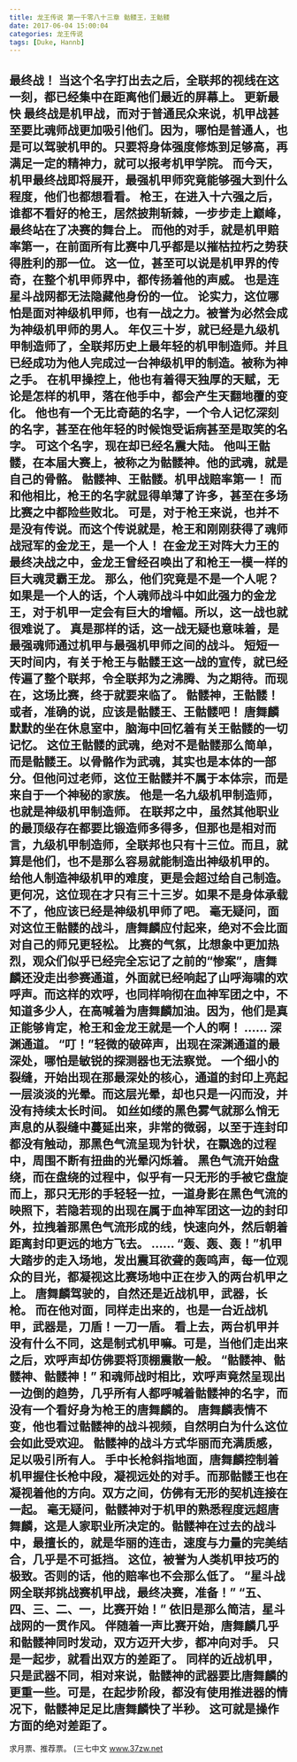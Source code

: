 ```yaml
---
title: 龙王传说 第一千零八十三章 骷髅王，王骷髅
date: 2017-06-04 15:00:04
categories: 龙王传说
tags: [Duke, Hannb]
---
```


最终战！
当这个名字打出去之后，全联邦的视线在这一刻，都已经集中在距离他们最近的屏幕上。 更新最快
最终战是机甲战，而对于普通民众来说，机甲战甚至要比魂师战更加吸引他们。因为，哪怕是普通人，也是可以驾驶机甲的。只要将身体强度修炼到足够高，再满足一定的精神力，就可以报考机甲学院。
而今天，机甲最终战即将展开，最强机甲师究竟能够强大到什么程度，他们也都想看看。
枪王，在进入十六强之后，谁都不看好的枪王，居然披荆斩棘，一步步走上巅峰，最终站在了决赛的舞台上。
而他的对手，就是机甲赔率第一，在前面所有比赛中几乎都是以摧枯拉朽之势获得胜利的那一位。
这一位，甚至可以说是机甲界的传奇，在整个机甲师界中，都传扬着他的声威。
也是连星斗战网都无法隐藏他身份的一位。
论实力，这位哪怕是面对神级机甲师，也有一战之力。被誉为必然会成为神级机甲师的男人。
年仅三十岁，就已经是九级机甲制造师了，全联邦历史上最年轻的机甲制造师。并且已经成功为他人完成过一台神级机甲的制造。被称为神之手。
在机甲操控上，他也有着得天独厚的天赋，无论是怎样的机甲，落在他手中，都会产生天翻地覆的变化。
他也有一个无比奇葩的名字，一个令人记忆深刻的名字，甚至在他年轻的时候饱受诟病甚至是取笑的名字。
可这个名字，现在却已经名震大陆。
他叫王骷髅，在本届大赛上，被称之为骷髅神。他的武魂，就是自己的骨骼。
骷髅神、王骷髅。机甲战赔率第一！
而和他相比，枪王的名字就显得单薄了许多，甚至在多场比赛之中都险些败北。
可是，对于枪王来说，也并不是没有传说。而这个传说就是，枪王和刚刚获得了魂师战冠军的金龙王，是一个人！
在金龙王对阵大力王的最终决战之中，金龙王曾经召唤出了和枪王一模一样的巨大魂灵霸王龙。
那么，他们究竟是不是一个人呢？如果是一个人的话，个人魂师战斗中如此强力的金龙王，对于机甲一定会有巨大的增幅。所以，这一战也就很难说了。
真是那样的话，这一战无疑也意味着，是最强魂师通过机甲与最强机甲师之间的战斗。
短短一天时间内，有关于枪王与骷髅王这一战的宣传，就已经传遍了整个联邦，令全联邦为之沸腾、为之期待。而现在，这场比赛，终于就要来临了。
骷髅神，王骷髅！或者，准确的说，应该是骷髅王、王骷髅吧！
唐舞麟默默的坐在休息室中，脑海中回忆着有关王骷髅的一切记忆。
这位王骷髅的武魂，绝对不是骷髅那么简单，而是骷髅王。以骨骼作为武魂，其实也是本体的一部分。但他问过老师，这位王骷髅并不属于本体宗，而是来自于一个神秘的家族。
他是一名九级机甲制造师，也就是神级机甲制造师。
在联邦之中，虽然其他职业的最顶级存在都要比锻造师多得多，但那也是相对而言，九级机甲制造师，全联邦也只有十三位。而且，就算是他们，也不是那么容易就能制造出神级机甲的。
给他人制造神级机甲的难度，更是会超过给自己制造。更何况，这位现在才只有三十三岁。如果不是身体承载不了，他应该已经是神级机甲师了吧。
毫无疑问，面对这位王骷髅的战斗，唐舞麟应付起来，绝对不会比面对自己的师兄更轻松。
比赛的气氛，比想象中更加热烈，观众们似乎已经完全忘记了之前的“惨案”，唐舞麟还没走出参赛通道，外面就已经响起了山呼海啸的欢呼声。而这样的欢呼，也同样响彻在血神军团之中，不知道多少人，在高喊着为唐舞麟加油。因为，他们是真正能够肯定，枪王和金龙王就是一个人的啊！
……
深渊通道。
“叮！”轻微的破碎声，出现在深渊通道的最深处，哪怕是敏锐的探测器也无法察觉。
一个细小的裂缝，开始出现在那最深处的核心，通道的封印上亮起一层淡淡的光晕。而这层光晕，却也只是一闪而没，并没有持续太长时间。
如丝如缕的黑色雾气就那么悄无声息的从裂缝中蔓延出来，非常的微弱，以至于连封印都没有触动，那黑色气流呈现为针状，在飘逸的过程中，周围不断有扭曲的光晕闪烁着。
黑色气流开始盘绕，而在盘绕的过程中，似乎有一只无形的手被它盘旋而上，那只无形的手轻轻一拉，一道身影在黑色气流的映照下，若隐若现的出现在属于血神军团这一边的封印外，拉拽着那黑色气流形成的线，快速向外，然后朝着距离封印更远的地方飞去。
……
“轰、轰、轰！”机甲大踏步的走入场地，发出震耳欲聋的轰鸣声，每一位观众的目光，都凝视这比赛场地中正在步入的两台机甲之上。
唐舞麟驾驶的，自然还是近战机甲，武器，长枪。
而在他对面，同样走出来的，也是一台近战机甲，武器是，刀盾！一刀一盾。
看上去，两台机甲并没有什么不同，这是制式机甲嘛。可是，当他们走出来之后，欢呼声却仿佛要将顶棚震散一般。
“骷髅神、骷髅神、骷髅神！”
和魂师战时相比，欢呼声竟然呈现出一边倒的趋势，几乎所有人都呼喊着骷髅神的名字，而没有一个看好身为枪王的唐舞麟的。
唐舞麟表情不变，他也看过骷髅神的战斗视频，自然明白为什么这位会如此受欢迎。
骷髅神的战斗方式华丽而充满质感，足以吸引所有人。
手中长枪斜指地面，唐舞麟控制着机甲握住长枪中段，凝视远处的对手。而那骷髅王也在凝视着他的方向。双方之间，仿佛有无形的契机连接在一起。
毫无疑问，骷髅神对于机甲的熟悉程度远超唐舞麟，这是人家职业所决定的。骷髅神在过去的战斗中，最擅长的，就是华丽的连击，速度与力量的完美结合，几乎是不可抵挡。
这位，被誉为人类机甲技巧的极致。否则的话，他的赔率也不会那么低了。
“星斗战网全联邦挑战赛机甲战，最终决赛，准备！”
“五、四、三、二、一，比赛开始！”
依旧是那么简洁，星斗战网的一贯作风。
伴随着一声比赛开始，唐舞麟几乎和骷髅神同时发动，双方迈开大步，都冲向对手。
只是一起步，就看出双方的差距了。
同样的近战机甲，只是武器不同，相对来说，骷髅神的武器要比唐舞麟的更重一些。可是，在起步阶段，都没有使用推进器的情况下，骷髅神足足比唐舞麟快了半秒。
这可就是操作方面的绝对差距了。
------------------------------
求月票、推荐票。
(三七中文 www.37zw.net